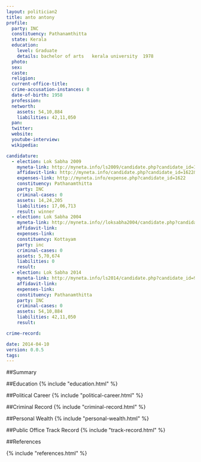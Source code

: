 ```yaml
---
layout: politician2
title: anto antony
profile: 
  party: INC
  constituency: Pathanamthitta
  state: Kerala
  education: 
    level: Graduate
    details: bachelor of arts   kerala university  1978
  photo: 
  sex: 
  caste: 
  religion: 
  current-office-title: 
  crime-accusation-instances: 0
  date-of-birth: 1958
  profession: 
  networth: 
    assets: 54,10,884
    liabilities: 42,11,050
  pan: 
  twitter: 
  website: 
  youtube-interview: 
  wikipedia: 

candidature: 
  - election: Lok Sabha 2009
    myneta-link: http://myneta.info/ls2009/candidate.php?candidate_id=1622
    affidavit-link: http://myneta.info/candidate.php?candidate_id=1622&scan=original
    expenses-link: http://myneta.info/expense.php?candidate_id=1622
    constituency: Pathanamthitta 
    party: INC
    criminal-cases: 0
    assets: 14,24,205
    liabilities: 17,06,713
    result: winner 
  - election: Lok Sabha 2004
    myneta-link: http://myneta.info//loksabha2004/candidate.php?candidate_id=1897
    affidavit-link: 
    expenses-link: 
    constituency: Kottayam 
    party: inc
    criminal-cases: 0
    assets: 5,70,674
    liabilities: 0
    result:  
  - election: Lok Sabha 2014
    myneta-link: http://myneta.info/ls2014/candidate.php?candidate_id=964
    affidavit-link: 
    expenses-link: 
    constituency: Pathanamthitta 
    party: INC
    criminal-cases: 0
    assets: 54,10,884
    liabilities: 42,11,050
    result:  

crime-record: 

date: 2014-04-10
version: 0.0.5
tags: 
---
```


##Summary


##Education
{% include "education.html" %}


##Political Career
{% include "political-career.html" %}


##Criminal Record
{% include "criminal-record.html" %}


##Personal Wealth
{% include "personal-wealth.html" %}


##Public Office Track Record
{% include "track-record.html" %}


##References


{% include "references.html" %}
